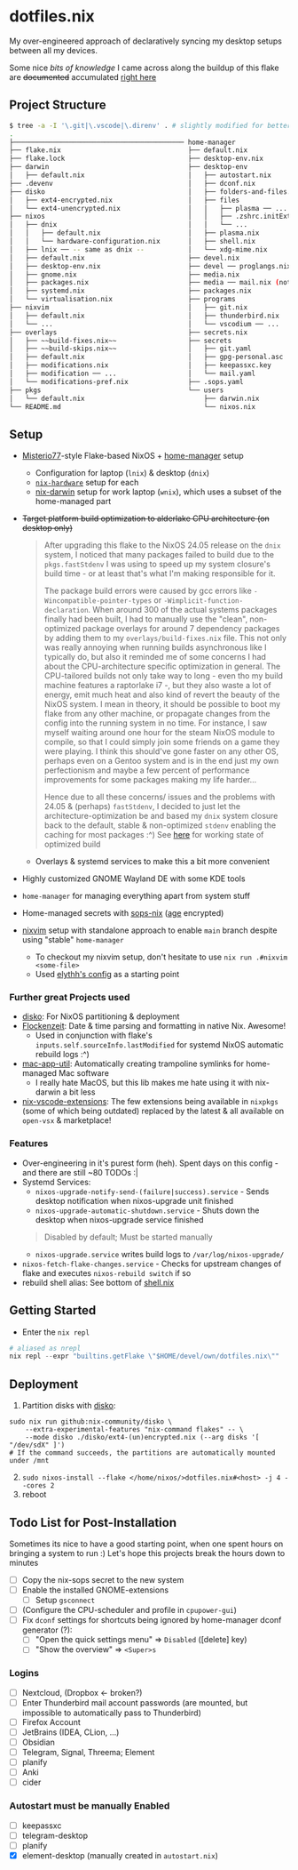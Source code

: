 # dotfiles.nix

My over-engineered approach of declaratively syncing my desktop setups between all my devices.

Some nice *bits of knowledge* I came across along the buildup of this flake are ~~documented~~ accumulated [right here](./BITS.md)

## Project Structure

```bash
$ tree -a -I '\.git|\.vscode|\.direnv' . # slightly modified for better context/ overview
.
├─────────────────────────────────────────── home-manager
├── flake.nix                                ├── default.nix
├── flake.lock                               ├── desktop-env.nix
├── darwin                                   ├── desktop-env
│   ├── default.nix                          │   ├── autostart.nix
├── .devenv                                  │   ├── dconf.nix
├── disko                                    │   ├── folders-and-files.nix
│   ├── ext4-encrypted.nix                   │   ├── files
│   └── ext4-unencrypted.nix                 │   │   ├── plasma ── ...
├── nixos                                    │   │   ├── .zshrc.initExtra.zsh
│   ├── dnix                                 │   │   └── ...
│   │   ├── default.nix                      │   ├── plasma.nix
│   │   └── hardware-configuration.nix       │   ├── shell.nix
│   ├── lnix ── -- same as dnix --           │   └── xdg-mime.nix
│   ├── default.nix                          ├── devel.nix
│   ├── desktop-env.nix                      ├── devel ── proglangs.nix
│   ├── gnome.nix                            ├── media.nix
│   ├── packages.nix                         ├── media ── mail.nix (not working ._.)
│   ├── systemd.nix                          ├── packages.nix
│   └── virtualisation.nix                   ├── programs
├── nixvim                                   │   ├── git.nix
│   ├── default.nix                          │   ├── thunderbird.nix
│   └── ...                                  │   └── vscodium ── ...
├── overlays                                 ├── secrets.nix
│   ├── ~~build-fixes.nix~~                  ├── secrets
│   ├── ~~build-skips.nix~~                  │   ├── git.yaml
│   ├── default.nix                          │   ├── gpg-personal.asc
│   ├── modifications.nix                    │   ├── keepassxc.key
│   ├── modification ── ...                  │   └── mail.yaml
│   └── modifications-pref.nix               ├── .sops.yaml
├── pkgs                                     └── users
│   └── default.nix                              ├── darwin.nix
└── README.md                                    └── nixos.nix
```

## Setup

- [Misterio77](https://github.com/Misterio77/nix-starter-configs)-style Flake-based NixOS + [home-manager](https://github.com/nix-community/home-manager) setup
  - Configuration for laptop (`lnix`) & desktop (`dnix`)
  - [`nix-hardware`](https://github.com/NixOS/nixos-hardware) setup for each
  - [nix-darwin](https://github.com/lnl7/nix-darwin) setup for work laptop (`wnix`), which uses a subset of the home-managed part
- ~~Target platform build optimization to alderlake CPU architecture (on desktop only)~~

  > After upgrading this flake to the NixOS 24.05 release on the `dnix` system, I noticed that many packages failed to build due to the `pkgs.fastStdenv` I was using to speed up my system closure's build time - or at least that's what I'm making responsible for it.
  >
  > The package build errors were caused by gcc errors like `-Wincompatible-pointer-types` or `-Wimplicit-function-declaration`.
  > When around 300 of the actual systems packages finally had been built, I had to manually use the "clean", non-optimized package overlays for around 7 dependency packages by adding them to my `overlays/build-fixes.nix` file.
  > This not only was really annoying when running builds asynchronous like I typically do, but also it reminded me of some concerns I had about the CPU-architecture specific optimization in general.
  > The CPU-tailored builds not only take way to long - even tho my build machine features a raptorlake i7 -, but they also waste a lot of energy, emit much heat and also kind of revert the beauty of the NixOS system.
  > I mean in theory, it should be possible to boot my flake from any other machine, or propagate changes from the config into the running system in no time.
  > For instance, I saw myself waiting around one hour for the steam NixOS module to compile, so that I could simply join some friends on a game they were playing.
  > I think this should've gone faster on any other OS, perhaps even on a Gentoo system and is in the end just my own perfectionism and maybe a few percent of performance improvements for some packages making my life harder...
  >
  > Hence due to all these concerns/ issues and the problems with 24.05 & (perhaps) `fastStdenv`, I decided to just let the architecture-optimization be and based my `dnix` system closure back to the default, stable & non-optimized `stdenv` enabling the caching for most packages :^)
  > See [here](https://github.com/becknik/dotfiles.nix/releases/tag/cpu-optimization) for working state of optimized build

  - Overlays & systemd services to make this a bit more convenient
- Highly customized GNOME Wayland DE with some KDE tools
- `home-manager` for managing everything apart from system stuff
- Home-managed secrets with [sops-nix](https://github.com/Mic92/sops-nix) ([age](https://github.com/FiloSottile/age) encrypted)
- [nixvim](https://github.com/nix-community/nixvim) setup with standalone approach to enable `main` branch despite using "stable" `home-manager`
  - To checkout my nixvim setup, don't hesitate to use `nix run .#nixvim <some-file>`
  - Used [elythh's config](https://github.com/elythh/nixvim) as a starting point

### Further great Projects used

- [disko](https://github.com/nix-community/disko): For NixOS partitioning & deployment
- [Flockenzeit](https://github.com/balsoft/Flockenzeit): Date & time parsing and formatting in native Nix. Awesome!
  - Used in conjunction with flake's `inputs.self.sourceInfo.lastModified` for systemd NixOS automatic rebuild logs :^)
- [mac-app-util](https://github.com/hraban/mac-app-util): Automatically creating trampoline symlinks for home-managed Mac software
  - I really hate MacOS, but this lib makes me hate using it with nix-darwin a bit less
- [nix-vscode-extensions](https://github.com/nix-community/nix-vscode-extensions): The few extensions being available in `nixpkgs` (some of which being outdated) replaced by the latest & all available on `open-vsx` & marketplace!

### Features

- Over-engineering in it's purest form (heh). Spent days on this config - and there are still ~80 TODOs :|
- Systemd Services:
  - `nixos-upgrade-notify-send-(failure|success).service` - Sends desktop notification when nixos-upgrade unit finished
  - `nixos-upgrade-automatic-shutdown.service` - Shuts down the desktop when nixos-upgrade service finished
  > Disabled by default; Must be started manually
  - `nixos-upgrade.service` writes build logs to `/var/log/nixos-upgrade/`
- `nixos-fetch-flake-changes.service` - Checks for upstream changes of flake and executes `nixos-rebuild switch` if so
- rebuild shell alias: See bottom of [shell.nix](./home-manager/desktop-env/shell.nix)

## Getting Started

- Enter the `nix repl`

```nix
# aliased as nrepl
nix repl --expr "builtins.getFlake \"$HOME/devel/own/dotfiles.nix\""
```

## Deployment

1. Partition disks with [disko](https://github.com/nix-community/disko):

```shell
sudo nix run github:nix-community/disko \
    --extra-experimental-features "nix-command flakes" -- \
    --mode disko ./disko/ext4-(un)encrypted.nix (--arg disks '[ "/dev/sdX" ]')
# If the command succeeds, the partitions are automatically mounted under /mnt
```

2. `sudo nixos-install --flake </home/nixos/>dotfiles.nix#<host> -j 4 --cores 2`
3. reboot

## Todo List for Post-Installation

Sometimes its nice to have a good starting point, when one spent hours on bringing a system to run :)
Let's hope this projects break the hours down to minutes

- [ ] Copy the nix-sops secret to the new system
- [ ] Enable the installed GNOME-extensions
  - [ ] Setup `gsconnect`
- [ ] (Configure the CPU-scheduler and profile in `cpupower-gui`)
- [ ] Fix `dconf` settings for shortcuts being ignored by home-manager dconf generator (?):
  - [ ] "Open the quick settings menu" => `Disabled` (\[delete\] key)
  - [ ] "Show the overview" => `<Super>s`

### Logins

- [ ] Nextcloud, (Dropbox <- broken?)
- [ ] Enter Thunderbird mail account passwords (are mounted, but impossible to automatically pass to Thunderbird)
- [ ] Firefox Account
- [ ] JetBrains (IDEA, CLion, ...)
- [ ] Obsidian
- [ ] Telegram, Signal, Threema; Element
- [ ] planify
- [ ] Anki
- [ ] cider

### Autostart must be manually Enabled

- [ ] keepassxc
- [ ] telegram-desktop
- [ ] planify
- [x] element-desktop (manually created in `autostart.nix`)
